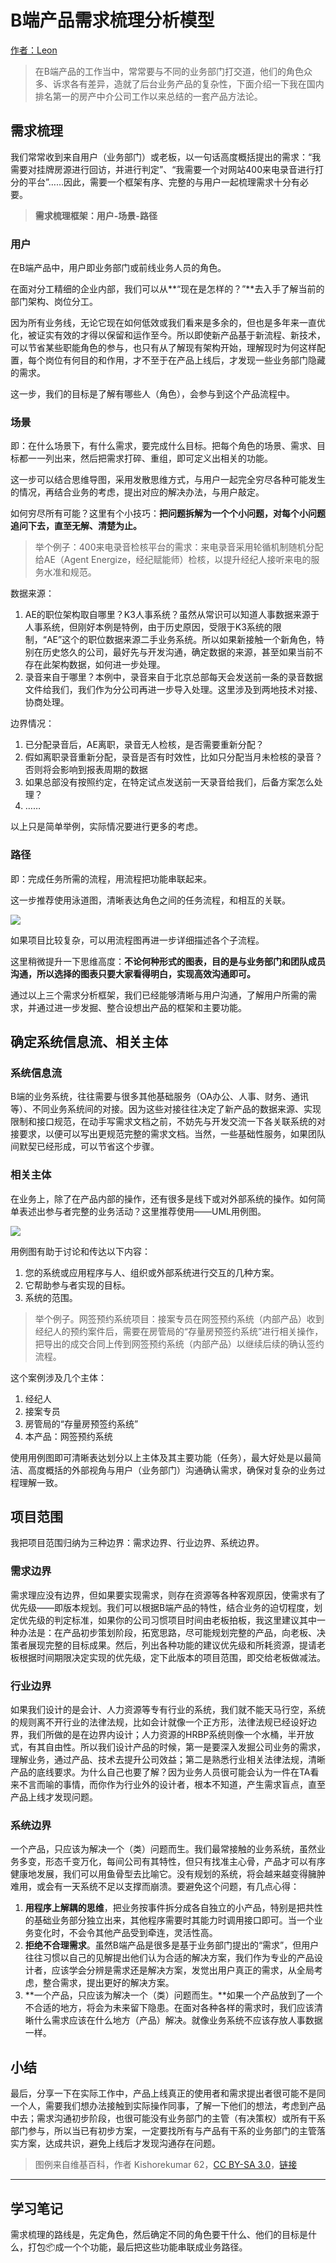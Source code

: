 # B端产品需求梳理分析模型

[作者：Leon](https://www.woshipm.com/pmd/582416.html)

> 在B端产品的工作当中，常常要与不同的业务部门打交道，他们的角色众多、诉求各有差异，造就了后台业务产品的复杂性，下面介绍一下我在国内排名第一的房产中介公司工作以来总结的一套产品方法论。

## 需求梳理

我们常常收到来自用户（业务部门）或老板，以一句话高度概括提出的需求：“我需要对挂牌房源进行回访，并进行判定”、“我需要一个对网站400来电录音进行打分的平台”……因此，需要一个框架有序、完整的与用户一起梳理需求十分有必要。

>**需求梳理框架：用户-场景-路径**

### **用户**

在B端产品中，用户即业务部门或前线业务人员的角色。

在面对分工精细的企业内部，我们可以从**“现在是怎样的？”**去入手了解当前的部门架构、岗位分工。

因为所有业务线，无论它现在如何低效或我们看来是多余的，但也是多年来一直优化，被证实有效的才得以保留和运作至今。所以即使新产品基于新流程、新技术，可以节省某些职能角色的参与，也只有从了解现有架构开始，理解现时为何这样配置，每个岗位有何目的和作用，才不至于在产品上线后，才发现一些业务部门隐藏的需求。

这一步，我们的目标是了解有哪些人（角色），会参与到这个产品流程中。

### **场景**

即：在什么场景下，有什么需求，要完成什么目标。把每个角色的场景、需求、目标都一一列出来，然后把需求打碎、重组，即可定义出相关的功能。

这一步可以结合思维导图，采用发散思维方式，与用户一起完全穷尽各种可能发生的情况，再结合业务的考虑，提出对应的解决办法，与用户敲定。

如何穷尽所有可能？这里有个小技巧：**把问题拆解为一个个小问题，对每个小问题追问下去，直至无解、清楚为止。**

> 举个例子：400来电录音检核平台的需求：来电录音采用轮循机制随机分配给AE（Agent Energize，经纪赋能师）检核，以提升经纪人接听来电的服务水准和规范。

数据来源：

1. AE的职位架构取自哪里？K3人事系统？虽然从常识可以知道人事数据来源于人事系统，但刚好本例是特例，由于历史原因，受限于K3系统的限制，“AE”这个的职位数据来源二手业务系统。所以如果新接触一个新角色，特别在历史悠久的公司，最好先与开发沟通，确定数据的来源，甚至如果当前不存在此架构数据，如何进一步处理。
2. 录音来自于哪里？本例中，录音来自于北京总部每天会发送前一条的录音数据文件给我们，我们作为分公司再进一步导入处理。这里涉及到两地技术对接、协商处理。

边界情况：

1. 已分配录音后，AE离职，录音无人检核，是否需要重新分配？
2. 假如离职录音重新分配，录音是否有时效性，比如只分配当月未检核的录音？否则将会影响到报表周期的数据
3. 如果总部没有按照约定，在特定试点发送前一天录音给我们，后备方案怎么处理？
4. ……

以上只是简单举例，实际情况要进行更多的考虑。

### **路径**

即：完成任务所需的流程，用流程把功能串联起来。

这一步推荐使用泳道图，清晰表达角色之间的任务流程，和相互的关联。

![](src/swimlane-flow-chart.jpg)

如果项目比较复杂，可以用流程图再进一步详细描述各个子流程。

这里稍微提升一下思维高度：**不论何种形式的图表，目的是与业务部门和团队成员沟通，所以选择的图表只要大家看得明白，实现高效沟通即可。**

通过以上三个需求分析框架，我们已经能够清晰与用户沟通，了解用户所需的需求，并通过进一步发掘、整合设想出产品的框架和主要功能。

## 确定系统信息流、相关主体

### **系统信息流**

B端的业务系统，往往需要与很多其他基础服务（OA办公、人事、财务、通讯等）、不同业务系统间的对接。因为这些对接往往决定了新产品的数据来源、实现限制和接口规范，在动手写需求文档之前，不妨先与开发交流一下各关联系统的对接要求，以便可以写出更规范完整的需求文档。当然，一些基础性服务，如果团队间默契已经形成，可以节省这个步骤。

### **相关主体**

在业务上，除了在产品内部的操作，还有很多是线下或对外部系统的操作。如何简单表述出参与者完整的业务活动？这里推荐使用——UML用例图。

![](src/UML.png)


用例图有助于讨论和传达以下内容：

1. 您的系统或应用程序与人、组织或外部系统进行交互的几种方案。
2. 它帮助参与者实现的目标。
3. 系统的范围。

> 举个例子。网签预约系统项目：接案专员在网签预约系统（内部产品）收到经纪人的预约案件后，需要在房管局的“存量房预签约系统”进行相关操作，把导出的成交合同上传到网签预约系统（内部产品）以继续后续的确认签约流程。

这个案例涉及几个主体：

1. 经纪人
2. 接案专员
3. 房管局的“存量房预签约系统”
4. 本产品：网签预约系统

使用用例图即可清晰表达划分以上主体及其主要功能（任务），最大好处是以最简洁、高度概括的外部视角与用户（业务部门）沟通确认需求，确保对复杂的业务过程理解一致。

## 项目范围

我把项目范围归纳为三种边界：需求边界、行业边界、系统边界。

### **需求边界**

需求理应没有边界，但如果要实现需求，则存在资源等各种客观原因，使需求有了优先级——即版本规划。我们可以根据B端产品的特性，结合业务的迫切程度，划定优先级的判定标准，如果你的公司习惯项目时间由老板拍板，我这里建议其中一种办法是：在产品初步策划阶段，拓宽思路，尽可能规划完整的产品，向老板、决策者展现完整的目标成果。然后，列出各种功能的建议优先级和所耗资源，提请老板根据时间期限决定实现的优先级，定下此版本的项目范围，即交给老板做减法。

### **行业边界**

如果我们设计的是会计、人力资源等专有行业的系统，我们就不能天马行空，系统的规则离不开行业的法律法规，比如会计就像一个正方形，法律法规已经设好边界，我们所做的是在边界内设计；人力资源的HRBP系统则像一个水桶，半开放式，有其自由性。所以我们设计产品的时候，第一是要深入发掘公司业务的需求，理解业务，通过产品、技术去提升公司效益；第二是熟悉行业相关法律法规，清晰产品的底线要求。为什么自己也要了解？因为业务人员很可能会认为一件在TA看来不言而喻的事情，而你作为行业外的设计者，根本不知道，产生需求盲点，直至产品上线才发现问题。

### **系统边界**

一个产品，只应该为解决一个（类）问题而生。我们最常接触的业务系统，虽然业务多变，形态千变万化，每间公司有其特性，但只有找准主心骨，产品才可以有序健康地发展，我们可以用鱼骨型去比喻它。没有规划的系统，将会越来越变得臃肿难用，或会有一天系统不足以支撑而崩溃。要避免这个问题，有几点心得：

1. **用程序上解耦的思维**，把业务按事件拆分成各自独立的小产品，特别是把共性的基础业务部分独立出来，其他程序需要时其能力时调用接口即可。当一个业务变化时，不会令其他产品受到牵连，灵活性高。
2. **拒绝不合理需求**。虽然B端产品是很多是基于业务部门提出的“需求”，但用户往往习惯以自己的见解提出他们认为合适的解决方案，我们作为专业的产品设计者，应该学会分辨是需求还是解决方案，发觉出用户真正的需求，从全局考虑，整合需求，提出更好的解决方案。
3. **一个产品，只应该为解决一个（类）问题而生。**如果一个产品放到了一个不合适的地方，将会为未来留下隐患。在面对各种各样的需求时，我们应该清晰什么需求应该在什么地方（产品）解决。就像业务系统不应该存放人事数据一样。

## 小结

最后，分享一下在实际工作中，产品上线真正的使用者和需求提出者很可能不是同一个人，需要我们想办法接触到实际操作同事，了解一下他们的想法，考虑到产品中去；需求沟通初步阶段，也很可能没有业务部门的主管（有决策权）或所有干系部门参与，所以当已有初步方案，一定要找所有与产品有干系的业务部门的主管落实方案，达成共识，避免上线后才发现沟通存在问题。


> 图例来自维基百科，作者 Kishorekumar 62，<a href="https://creativecommons.org/licenses/by-sa/3.0" title="Creative Commons Attribution-Share Alike 3.0">CC BY-SA 3.0</a>，<a href="https://commons.wikimedia.org/w/index.php?curid=7880320">链接</a>


---

## 学习笔记

需求梳理的路线是，先定角色，然后确定不同的角色要干什么、他们的目标是什么，打包📦成一个个功能，最后把这些功能串联成业务路径。
